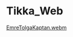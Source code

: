 # Tikka_Web


[EmreTolgaKaptan.webm](https://github.com/Tikkaaa3/Tikka_Web/assets/112636626/6a47cd15-79fe-418b-b957-751d9b568ae2)
